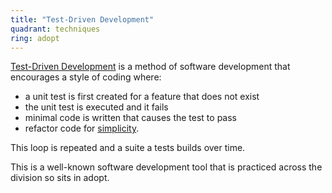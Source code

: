 ```yaml
---
title: "Test-Driven Development"
quadrant: techniques
ring: adopt
---
```


[Test-Driven Development](https://www.agilealliance.org/glossary/tdd/) is a method
of software development that encourages a style of coding where:

- a unit test is first created for a feature that does not exist
- the unit test is executed and it fails
- minimal code is written that causes the test to pass
- refactor code for [simplicity](https://www.agilealliance.org/glossary/rules-of-simplicity/).

This loop is repeated and a suite a tests builds over time.

This is a well-known software development tool that is practiced across the division
so sits in adopt.
